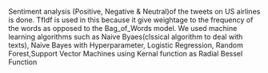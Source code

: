 Sentiment analysis (Positive, Negative & Neutral)of the tweets on US airlines is done.
TfIdf is used in this because it give weightage to the frequency of the words as opposed to the Bag_of_Words model.
We used machine learning algorithms such as Naive Byaes(clssical algorithm to deal with texts), Naive Bayes with Hyperparameter, Logistic Regression, Random Forest,Support Vector Machines using Kernal function as Radial Bessel Function
